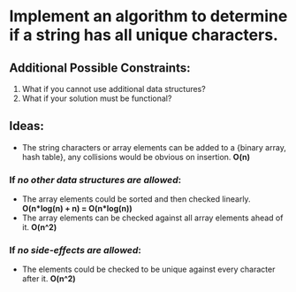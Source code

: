 # Implement an algorithm to determine if a string has all unique characters.

## Additional Possible Constraints:
1. What if you cannot use additional data structures?
2. What if your solution must be functional?


## Ideas:
* The string characters or array elements can be added to a {binary array, hash table}, any collisions would be obvious on insertion. **O(n)**

### If _no other data structures are allowed_:
* The array elements could be sorted and then checked linearly. **O(n\*log(n) + n) = O(n*log(n))**
* The array elements can be checked against all array elements ahead of it. **O(n^2)**

### If _no side-effects are allowed_:
* The elements could be checked to be unique against every character after it. **O(n^2)**